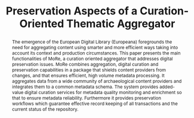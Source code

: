 ---
abstract: The emergence of the European Digital Library (Europeana) foregrounds the
  need for aggregating content using smarter and more efficient ways taking into account
  its context and production circumstances. This paper presents the main functionalities
  of MoRe, a curation oriented aggregator that addresses digital preservation issues.
  MoRe combines aggregation, digital curation and preservation capabilities in a package
  that shields content providers from changes, and that ensures efficient, high volume
  metadata processing. It aggregates data from a wide community of archaeological
  content providers and integrates them to a common metadata schema. The system provides
  added-value digital curation services for metadata quality monitoring and enrichment
  so that to ensure metadata reliability. Furthermore it provides preservation workflows
  which guarantee effective record keeping of all transactions and the current status
  of the repository.
creators:
- Gavrilis, Dimitris
- Angelis, Stavros
- Papatheodorou, Christos
- Dallas, Costis
- Constantopoulos, Panos
date: null
document_url: https://services.phaidra.univie.ac.at/api/object/o:378054/download
grand_parent: iPRES
institutions: []
keywords:
- digital curation
- aggregators
- europeana
- carare
- workflow
- metadata enrichment
- digital preservation
- micro services
- lisbon
landing_page_url: https://phaidra.univie.ac.at/o:378054
language: eng
layout: publication
license: CC BY-SA 2.0 AT
notes_url: null
parent: iPRES 2013
publication_type: paper
size: 637265
slides_url: null
source_name: iPRES
title: Preservation Aspects of a Curation-Oriented Thematic Aggregator
year: 2013
---